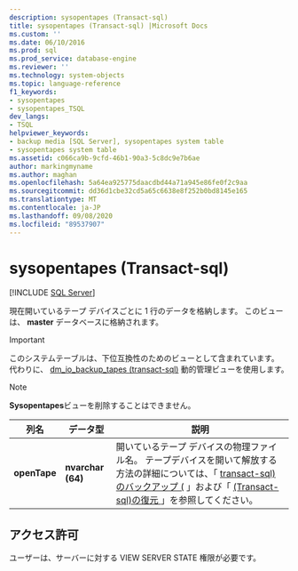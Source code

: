 ```yaml
---
description: sysopentapes (Transact-sql)
title: sysopentapes (Transact-sql) |Microsoft Docs
ms.custom: ''
ms.date: 06/10/2016
ms.prod: sql
ms.prod_service: database-engine
ms.reviewer: ''
ms.technology: system-objects
ms.topic: language-reference
f1_keywords:
- sysopentapes
- sysopentapes_TSQL
dev_langs:
- TSQL
helpviewer_keywords:
- backup media [SQL Server], sysopentapes system table
- sysopentapes system table
ms.assetid: c066ca9b-9cfd-46b1-90a3-5c8dc9e7b6ae
author: markingmyname
ms.author: maghan
ms.openlocfilehash: 5a64ea925775daacdbd44a71a945e86fe0f2c9aa
ms.sourcegitcommit: dd36d1cbe32cd5a65c6638e8f252b0bd8145e165
ms.translationtype: MT
ms.contentlocale: ja-JP
ms.lasthandoff: 09/08/2020
ms.locfileid: "89537907"
---
```

# <a name="sysopentapes-transact-sql"></a>sysopentapes (Transact-sql)
[!INCLUDE [SQL Server](../../includes/applies-to-version/sqlserver.md)]

  現在開いているテープ デバイスごとに 1 行のデータを格納します。 このビューは、 **master** データベースに格納されます。  
  
> [!IMPORTANT]  
>  このシステムテーブルは、下位互換性のためのビューとして含まれています。 代わりに、 [dm_io_backup_tapes &#40;transact-sql&#41;](../../relational-databases/system-dynamic-management-views/sys-dm-io-backup-tapes-transact-sql.md) 動的管理ビューを使用します。  
  
> [!NOTE]  
>  **Sysopentapes**ビューを削除することはできません。  

  
|列名|データ型|説明|  
|-----------------|---------------|-----------------|  
|**openTape**|**nvarchar (64)**|開いているテープ デバイスの物理ファイル名。 テープデバイスを開いて解放する方法の詳細については、「 [transact-sql&#41;のバックアップ &#40;](../../t-sql/statements/backup-transact-sql.md) 」および「 [&#40;Transact-sql&#41;の復元 ](../../t-sql/statements/restore-statements-transact-sql.md)」を参照してください。|  
  
## <a name="permissions"></a>アクセス許可  
 ユーザーは、サーバーに対する VIEW SERVER STATE 権限が必要です。  
  
  
